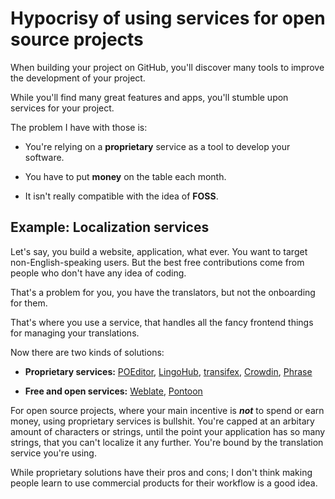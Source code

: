 # Hypocrisy of using services for open source projects

When building your project on GitHub, you'll discover many tools to improve the development of your project.

While you'll find many great features and apps, you'll stumble upon services for your project.

The problem I have with those is:

- You're relying on a **proprietary** service as a tool to develop your software.

- You have to put **money** on the table each month.

- It isn't really compatible with the idea of **FOSS**.

## Example: Localization services

Let's say, you build a website, application, what ever. You want to target non-English-speaking users. But the best free contributions come from people who don't have any idea of coding.

That's a problem for you, you have the translators, but not the onboarding for them.

That's where you use a service, that handles all the fancy frontend things for managing your translations.

Now there are two kinds of solutions:

- **Proprietary services:** [POEditor](https://poeditor.com/), [LingoHub](https://lingohub.com/), [transifex](https://www.transifex.com/), [Crowdin](https://crowdin.com/), [Phrase](https://phrase.com/)

- **Free and open services:** [Weblate](https://github.com/WeblateOrg/weblate), [Pontoon](https://github.com/mozilla/pontoon)

For open source projects, where your main incentive is ***not*** to spend or earn money, using proprietary services is bullshit. You're capped at an arbitary amount of characters or strings, until the point your application has so many strings, that you can't localize it any further. You're bound by the translation service you're using.

While proprietary solutions have their pros and cons; I don't think making people learn to use commercial products for their workflow is a good idea.